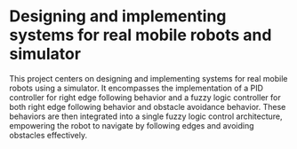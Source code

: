 # Designing and implementing systems for real mobile robots and simulator


This project centers on designing and implementing systems for real mobile robots using a simulator. It encompasses the implementation of a PID controller for right edge following behavior and a fuzzy logic controller for both right edge following behavior and obstacle avoidance behavior. These behaviors are then integrated into a single fuzzy logic control architecture, empowering the robot to navigate by following edges and avoiding obstacles effectively.
